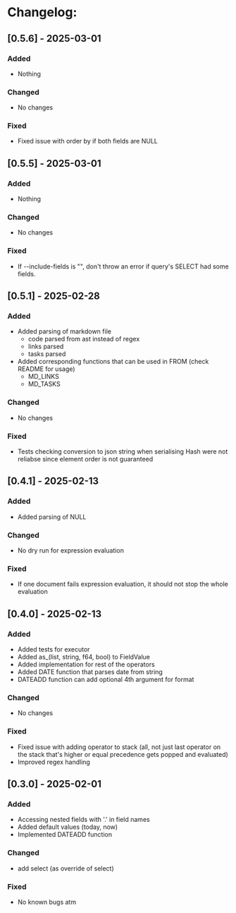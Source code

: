 # Changelog:

## [0.5.6] - 2025-03-01
### Added
- Nothing

### Changed
- No changes

### Fixed
- Fixed issue with order by if both fields are NULL

## [0.5.5] - 2025-03-01
### Added
- Nothing

### Changed
- No changes

### Fixed
- If --include-fields is "", don't throw an error if query's SELECT had some fields.

## [0.5.1] - 2025-02-28
### Added
- Added parsing of markdown file
  - code parsed from ast instead of regex
  - links parsed
  - tasks parsed
- Added corresponding functions that can be used in FROM (check README for usage)
  - MD_LINKS
  - MD_TASKS

### Changed
- No changes

### Fixed
- Tests checking conversion to json string when serialising Hash were not reliabse since element order is not guaranteed


## [0.4.1] - 2025-02-13
### Added
- Added parsing of NULL

### Changed
- No dry run for expression evaluation

### Fixed
- If one document fails expression evaluation, it should not stop the whole evaluation


## [0.4.0] - 2025-02-13
### Added
- Added tests for executor
- Added as_(list, string, f64, bool) to FieldValue
- Added implementation for rest of the operators
- Added DATE function that parses date from string
- DATEADD function can add optional 4th argument for format

### Changed
- No changes

### Fixed
- Fixed issue with adding operator to stack (all, not just last operator on the stack that's higher or equal precedence gets popped and evaluated)
- Improved regex handling

## [0.3.0] - 2025-02-01
### Added
- Accessing nested fields with '.' in field names
- Added default values (today, now)
- Implemented DATEADD function

### Changed
- add select (as override of select)

### Fixed
- No known bugs atm

